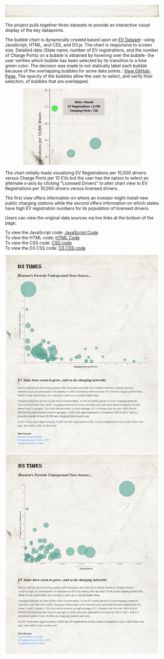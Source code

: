 <html>
<p align="center"><img width="100%" height="40px" src="Images/background.jpg"></p>            
<body>
<p>
The project pulls together three datasets to provide an interactive visual display of the key datapoints.

The bubble chart is dynamically created based upon an [EV Dataset](assets/data/EVs.csv)- using JavaScript, HTML, and CSS, and D3.js.  The chart is responsive to screen size. Detailed data (State name, number of EV registrations, and the number of Charge Ports) on a bubble is obtained by hovering over the bubble- the user verifies which bubble has been selected by its transition to a lime green color.  The decision was made to not statically label each bubble because of the overlapping bubbles for some data points.: <a href="https://danawoodruff.github.io/d3-challenge/">View GitHub-Page.</a> The opacity of the bubbles allow the user to select, and verify their selection, of bubbles that are overlapped.

<p align="center"><img width="387" height="auto" src="Images/mouseover.PNG">

The chart initially loads visualizing EV Registrations per 10,000 drivers versus Charge Ports per 10 EVs but the user has the option to select an alternate x-axis by clicking "Licensed Drivers" to alter chart view to EV Registrations per 10,000 drivers versus licensed drivers.

The first view offers information on where an investor might install new public charging stations while the second offers information on which states have high EV registration numbers for its population of licensed drivers.

Users can view the original data sources via live links at the bottom of the page.

To view the JavaScript code: [JavaScript Code](assets/js/app.js)<br>
To view the HTML code: [HTML Code](index.html)<br>
To view the CSS code: [CSS code](assets/css/style.css)<br>
To view the D3 CSS code: [D3 CSS code](assets/css/d3Style.css)</p>

<p align="center"><img width="500" height="auto" src="Images/pageview.PNG"> <img width="500" height="auto" src="Images/pageview2.PNG"></p>
</body>
</html>
